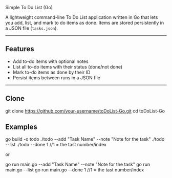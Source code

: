 Simple To Do List (Go)

A lightweight command-line To Do List application written in Go that lets you add, list, and mark to do items as done. Items are stored persistently in a JSON file (`tasks.json`).

--------------------------------------------------------
## Features

- Add to-do items with optional notes
- List all to-do items with their status (done/not done)
- Mark to-do items as done by their ID
- Persist items between runs in a JSON file

--------------------------------------------------------

## Clone
git clone https://github.com/your-username/toDoList-Go.git
cd toDoList-Go

## Examples
go build -o todo
./todo --add "Task Name" --note "Note for the task"
./todo --list
./todo --done 1 //1 = the tast number/index

or

go run main.go --add "Task Name" --note "Note for the task"
go run main.go --list
go run main.go --done 1 //1 = the tast number/index
